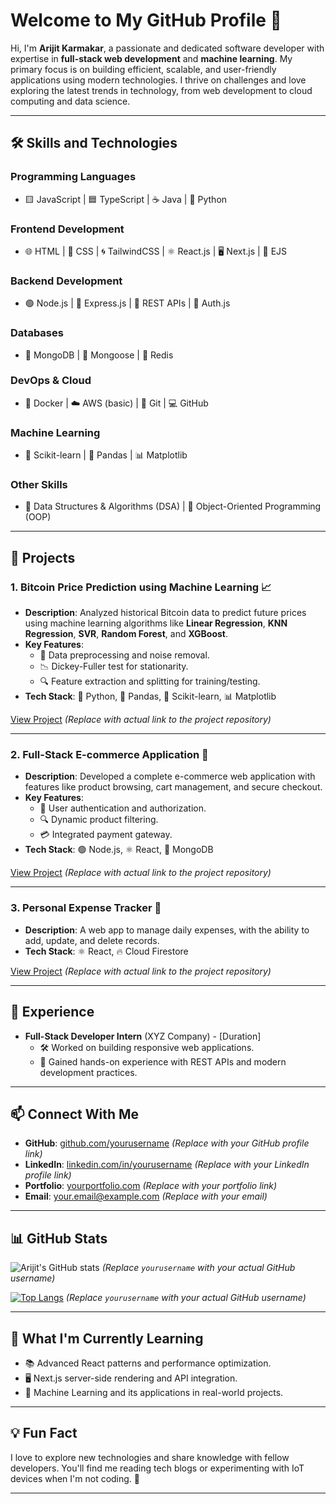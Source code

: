# **Welcome to My GitHub Profile** 👋



Hi, I'm **Arijit Karmakar**, a passionate and dedicated software developer with expertise in **full-stack web development** and **machine learning**. My primary focus is on building efficient, scalable, and user-friendly applications using modern technologies. I thrive on challenges and love exploring the latest trends in technology, from web development to cloud computing and data science.

---

## 🛠️ **Skills and Technologies**

### **Programming Languages**
- 🟨 JavaScript | 🟦 TypeScript | ☕ Java | 🐍 Python

### **Frontend Development**
- 🌐 HTML | 🎨 CSS | 🌀 TailwindCSS | ⚛️ React.js | 🖥️ Next.js | 📜 EJS

### **Backend Development**
- 🟢 Node.js | 🚀 Express.js | 🔗 REST APIs | 🔐 Auth.js

### **Databases**
- 🍃 MongoDB | 🐘 Mongoose | 🔴 Redis

### **DevOps & Cloud**
- 🐳 Docker | ☁️ AWS (basic) | 🐙 Git | 💻 GitHub

### **Machine Learning**
- 🤖 Scikit-learn | 🐼 Pandas | 📊 Matplotlib

### **Other Skills**
- 🧠 Data Structures & Algorithms (DSA) | 🧩 Object-Oriented Programming (OOP)

---

## 🚀 **Projects**

### 1. **Bitcoin Price Prediction using Machine Learning** 📈
- **Description**: Analyzed historical Bitcoin data to predict future prices using machine learning algorithms like **Linear Regression**, **KNN Regression**, **SVR**, **Random Forest**, and **XGBoost**.
- **Key Features**:
  - 🧹 Data preprocessing and noise removal.
  - 📉 Dickey-Fuller test for stationarity.
  - 🔍 Feature extraction and splitting for training/testing.
- **Tech Stack**: 🐍 Python, 🐼 Pandas, 🤖 Scikit-learn, 📊 Matplotlib

[View Project](#) *(Replace with actual link to the project repository)*

---

### 2. **Full-Stack E-commerce Application** 🛒
- **Description**: Developed a complete e-commerce web application with features like product browsing, cart management, and secure checkout.
- **Key Features**:
  - 🔐 User authentication and authorization.
  - 🔍 Dynamic product filtering.
  - 💳 Integrated payment gateway.
- **Tech Stack**: 🟢 Node.js, ⚛️ React, 🍃 MongoDB

[View Project](#) *(Replace with actual link to the project repository)*

---

### 3. **Personal Expense Tracker** 💸
- **Description**: A web app to manage daily expenses, with the ability to add, update, and delete records.
- **Tech Stack**: ⚛️ React, 🔥 Cloud Firestore

[View Project](#) *(Replace with actual link to the project repository)*

---

## 💼 **Experience**
- **Full-Stack Developer Intern** (XYZ Company) - [Duration]
  - 🛠️ Worked on building responsive web applications.
  - 🚀 Gained hands-on experience with REST APIs and modern development practices.

---

## 📫 **Connect With Me**

- **GitHub**: [github.com/yourusername](https://github.com/yourusername) *(Replace with your GitHub profile link)*
- **LinkedIn**: [linkedin.com/in/yourusername](https://linkedin.com/in/yourusername) *(Replace with your LinkedIn profile link)*
- **Portfolio**: [yourportfolio.com](https://yourportfolio.com) *(Replace with your portfolio link)*
- **Email**: your.email@example.com *(Replace with your email)*

---

## 📊 **GitHub Stats**

![Arijit's GitHub stats](https://github-readme-stats.vercel.app/api?username=yourusername&show_icons=true&theme=radical) *(Replace `yourusername` with your actual GitHub username)*

[![Top Langs](https://github-readme-stats.vercel.app/api/top-langs/?username=yourusername&layout=compact&theme=radical)](https://github.com/anuraghazra/github-readme-stats) *(Replace `yourusername` with your actual GitHub username)*

---

## 🌱 **What I'm Currently Learning**
- 📚 Advanced React patterns and performance optimization.
- 🖥️ Next.js server-side rendering and API integration.
- 🤖 Machine Learning and its applications in real-world projects.

---

## 💡 **Fun Fact**
I love to explore new technologies and share knowledge with fellow developers. You'll find me reading tech blogs or experimenting with IoT devices when I'm not coding. 🚀

---
